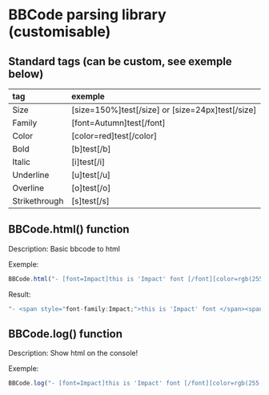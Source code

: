 BBCode parsing library (customisable)
=====================

Standard tags (can be custom, see exemple below)
---------------------


| tag             | exemple      |
|:------------------|:------------|
| Size | [size=150%]test[/size] or [size=24px]test[/size] |
| Family | [font=Autumn]test[/font] |
| Color | [color=red]test[/color] |
| Bold | [b]test[/b] |
| Italic | [i]test[/i] |
| Underline | [u]test[/u] |
| Overline | [o]test[/o] |
| Strikethrough | [s]test[/s] |



BBCode.html() function
---------------------
Description: Basic bbcode to html

Exemple:
```javascript
BBCode.html("- [font=Impact]this is 'Impact' font [/font][color=rgb(255,0,0)] red [i]italic text[/i][/color] ");
```

Result:
```javascript
"- <span style="font-family:Impact;">this is 'Impact' font </span><span style="color:rgb(255,0,0);"> red </span><span style="font-style: italic;color:rgb(255,0,0);">italic text</span>"
```

BBCode.log() function
---------------------
Description: Show html on the console!

Exemple:
```javascript
BBCode.log("- [font=Impact]this is 'Impact' font [/font][color=rgb(255,0,0)] red [i]italic text[/i][/color] ");
```
